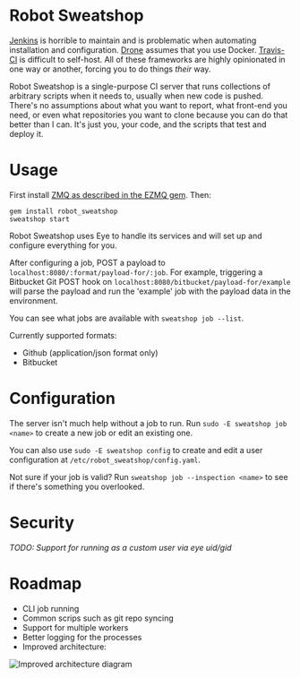 # Robot Sweatshop

[Jenkins](http://jenkins-ci.org/) is horrible to maintain and is problematic when automating installation and configuration. [Drone](https://drone.io/) assumes that you use Docker. [Travis-CI](https://travis-ci.org/recent) is difficult to self-host. All of these frameworks are highly opinionated in one way or another, forcing you to do things _their_ way.

Robot Sweatshop is a single-purpose CI server that runs collections of arbitrary scripts when it needs to, usually when new code is pushed. There's no assumptions about what you want to report, what front-end you need, or even what repositories you want to clone because you can do that better than I can. It's just you, your code, and the scripts that test and deploy it.

# Usage

First install [ZMQ as described in the EZMQ gem](https://github.com/colstrom/ezmq). Then:

```
gem install robot_sweatshop
sweatshop start
```

Robot Sweatshop uses Eye to handle its services and will set up and configure everything for you.

After configuring a job, POST a payload to `localhost:8080/:format/payload-for/:job`. For example, triggering a Bitbucket Git POST hook on `localhost:8080/bitbucket/payload-for/example` will parse the payload and run the 'example' job with the payload data in the environment.

You can see what jobs are available with `sweatshop job --list`.

Currently supported formats:

- Github (application/json format only)
- Bitbucket

# Configuration

The server isn't much help without a job to run. Run `sudo -E sweatshop job <name>` to create a new job or edit an existing one.

You can also use `sudo -E sweatshop config` to create and edit a user configuration at `/etc/robot_sweatshop/config.yaml`.

Not sure if your job is valid? Run `sweatshop job --inspection <name>` to see if there's something you overlooked.

# Security

_TODO: Support for running as a custom user via eye uid/gid_

# Roadmap

- CLI job running
- Common scrips such as git repo syncing
- Support for multiple workers
- Better logging for the processes
- Improved architecture:

![Improved architecture diagram](http://40.media.tumblr.com/8a5b6ca59c0d93c4ce6fc6b733932a5f/tumblr_nko478zp9N1qh941oo1_1280.jpg)
